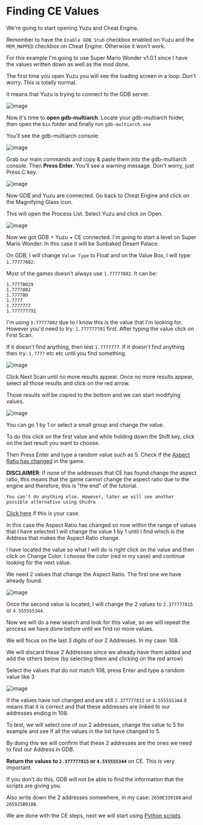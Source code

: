 # Finding CE Values

We're going to start opening Yuzu and Cheat Engine.

Remember to have the `Enable GDB Stub` checkbox enabled on Yuzu and the `MEM_MAPPED` checkbox on Cheat Engine. Otherwise it won't work.

For this example I'm going to use Super Mario Wonder v1.0.1 since I have the values written down as well as the mod done.

The first time you open Yuzu you will see the loading screen in a loop. Don't worry. This is totally normal.

It means that Yuzu is trying to connect to the GDB server.

![image](https://i.imgur.com/S08JSWU.png)

Now it's time to **open gdb-multiarch**. Locate your gdb-multiarch folder, then open the `bin` folder and finally run `gdb-multiarch.exe`

You'll see the gdb-multiarch console:

![image](https://i.imgur.com/L55T4rY.png)

Grab our main commands and copy & paste them into the gdb-multiarch console. Then **Press Enter**. You'll see a warning message. Don't worry, just Press C key.

![image](https://i.imgur.com/ZoNAfrL.png)

Now GDB and Yuzu are connected. Go back to Cheat Engine and click on the Magnifying Glass icon.

This will open the Process List. Select Yuzu and click on Open.

![image](https://i.imgur.com/cHRREoD.png)

Now we got GDB + Yuzu + CE connected. I'm going to start a level on Super Mario Wonder. In this case it will be Sunbaked Desert Palace.

On GDB, I will change `Value Type` to Float and on the Value Box, I will type: `1.77777802`.

Most of the games doesn't always use `1.77777802`. It can be:

```
1.77778029
1.7777802
1.777780
1.7777
1.7777777
1.777777791
```

I'm using `1.77777802` due to I know this is the value that I'm looking for. However you'd need to try: `1.777777791` first. After typing the value click on First Scan.

If it doesn't find anything, then test `1.7777777`. If it doesn't find anything then try: `1.7777` etc etc until you find something. 

![image](https://i.imgur.com/0KOGcoF.png)

Click Next Scan until no more results appear. Once no more results appear, select all those results and click on the red arrow. 

Those results will be copied to the bottom and we can start modifying values.

![image](https://i.imgur.com/5xNmZA0.png)

You can go 1 by 1 or select a small group and change the value. 

To do this click on the first value and while holding down the Shift key, click on the last result you want to choose.

Then Press Enter and type a random value such as 5. Check if the [Aspect Ratio has changed](https://i.imgur.com/bztZdSh.png) in the game.

**DISCLAIMER**: If none of the addresses that CE has found change the aspect ratio, this means that the game cannot change the aspect ratio due to the engine and therefore, this is "the end" of the tutorial. 

```
You can't do anything else. However, later we will see another possible alternative using Ghidra
```

[Click here](https://github.com/StevensND/ce-gdb-ar/blob/main/Aspect%20Ratio%20Mod%20Guide/Steps/GDB%20to%20Ghidra.md#final-tips) if this is your case.

In this case the Aspect Ratio has changed so now within the range of values that I have selected I will change the value 1 by 1 until I find which is the Address that makes the Aspect Ratio change.

I have located the value so what I will do is right click on the value and then click on Change Color. I choose the color (red in my case) and continue looking for the next value.

We need 2 values that change the Aspect Ratio. The first one we have already found.

![image](https://i.imgur.com/gBALvhs.png)

Once the second value is located, I will change the 2 values to `2.377777815` or `4.555555344`.

Now we will do a new search and look for this value, so we will repeat the process we have done before until we find no more values.

We will focus on the last 3 digits of our 2 Addresses. In my case: 108.

We will discard these 2 Addresses since we already have them added and add the others below (by selecting them and clicking on the red arrow)

Select the values that do not match 108, press Enter and type a random value like 3

![image](https://i.imgur.com/ZWctg5h.png)

If the values have not changed and are still `2.377777815` or `4.555555344` it means that it is correct and that these addresses are linked to our addresses ending in 108. 

To test, we will select one of our 2 addresses, change the value to 5 for example and see if all the values in the list have changed to 5.

By doing this we will confirm that these 2 addresses are the ones we need to find our Address in GDB.

**Return the values to `2.377777815` or `4.555555344`** on CE. This is very important. 

If you don't do this, GDB will not be able to find the information that the scripts are giving you.

Also write down the 2 addresses somewhere, in my case: `2650E339108` and `265925B9108`.

We are done with the CE steps, next we will start using [Python scripts](https://github.com/StevensND/ce-gdb-ar/blob/main/Aspect%20Ratio%20Mod%20Guide/Steps/Using%20Python%20Scripts.md).
